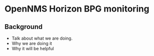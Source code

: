 # OpenNMS Horizon BPG  monitoring 

## Background 
- Talk about what we are doing.
- Why we are doing it 
- Why it will be helpful 









